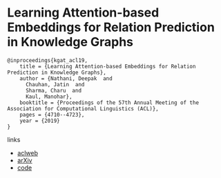 # Learning Attention-based Embeddings for Relation Prediction in Knowledge Graphs

```
@inproceedings{kgat_acl19,
    title = {Learning Attention-based Embeddings for Relation Prediction in Knowledge Graphs},
    author = {Nathani, Deepak  and
      Chauhan, Jatin  and
      Sharma, Charu  and
      Kaul, Manohar},
    booktitle = {Proceedings of the 57th Annual Meeting of the Association for Computational Linguistics (ACL)},
    pages = {4710--4723},
    year = {2019}
}
```

links
- [aclweb](https://www.aclweb.org/anthology/papers/P/P19/P19-1466/)
- [arXiv](https://arxiv.org/abs/1906.01195)
- [code](https://github.com/deepakn97/relationPrediction)
